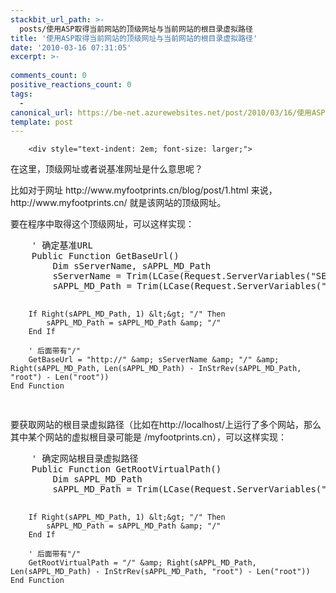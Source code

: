 ```yaml
---
stackbit_url_path: >-
  posts/使用ASP取得当前网站的顶级网址与当前网站的根目录虚拟路径
title: '使用ASP取得当前网站的顶级网址与当前网站的根目录虚拟路径'
date: '2010-03-16 07:31:05'
excerpt: >-
  
comments_count: 0
positive_reactions_count: 0
tags: 
  - 
canonical_url: https://be-net.azurewebsites.net/post/2010/03/16/使用ASP取得当前网站的顶级网址与当前网站的根目录虚拟路径
template: post
---
```


        <div style="text-indent: 2em; font-size: larger;">
<p>在这里，顶级网址或者说基准网址是什么意思呢？</p>
<p>比如对于网址 http://www.myfootprints.cn/blog/post/1.html 来说，http://www.myfootprints.cn/ 就是该网站的顶级网址。</p>
<p>要在程序中取得这个顶级网址，可以这样实现：</p>
<div style="text-indent: 0;">
<pre class="brush: vb">    ' 确定基准URL
    Public Function GetBaseUrl()
        Dim sServerName, sAPPL_MD_Path
        sServerName = Trim(LCase(Request.ServerVariables("SERVER_NAME")))
        sAPPL_MD_Path = Trim(LCase(Request.ServerVariables("APPL_MD_PATH")))
        
        If Right(sAPPL_MD_Path, 1) &lt;&gt; "/" Then
            sAPPL_MD_Path = sAPPL_MD_Path &amp; "/"
        End If
        
        ' 后面带有"/"
        GetBaseUrl = "http://" &amp; sServerName &amp; "/" &amp; Right(sAPPL_MD_Path, Len(sAPPL_MD_Path) - InStrRev(sAPPL_MD_Path, "root") - Len("root"))
    End Function
</pre>
</div>
<p>要获取网站的根目录虚拟路径（比如在http://localhost/上运行了多个网站，那么其中某个网站的虚拟根目录可能是 /myfootprints.cn），可以这样实现：</p>
<div style="text-indent: 0;">
<pre class="brush: vb">    ' 确定网站根目录虚拟路径
    Public Function GetRootVirtualPath()
        Dim sAPPL_MD_Path
        sAPPL_MD_Path = Trim(LCase(Request.ServerVariables("APPL_MD_PATH")))
        
        If Right(sAPPL_MD_Path, 1) &lt;&gt; "/" Then
            sAPPL_MD_Path = sAPPL_MD_Path &amp; "/"
        End If
        
        ' 后面带有"/"
        GetRootVirtualPath = "/" &amp; Right(sAPPL_MD_Path, Len(sAPPL_MD_Path) - InStrRev(sAPPL_MD_Path, "root") - Len("root"))        
    End Function
</pre>
</div>
</div>
      